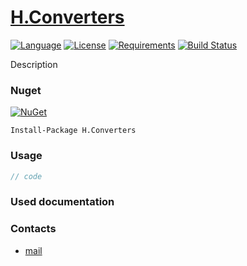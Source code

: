 # [H.Converters](https://github.com/HavenDV/H.Converters/) 

[![Language](https://img.shields.io/badge/language-C%23-blue.svg?style=flat-square)](https://github.com/HavenDV/H.Converters/search?l=C%23&o=desc&s=&type=Code) 
[![License](https://img.shields.io/github/license/HavenDV/H.Converters.svg?label=License&maxAge=86400)](LICENSE.md) 
[![Requirements](https://img.shields.io/badge/Requirements-.NET%20Standard%202.0-blue.svg)](https://github.com/dotnet/standard/blob/master/docs/versions/netstandard2.0.md)
[![Build Status](https://github.com/HavenDV/H.Converters/workflows/.NET/badge.svg?branch=master)](https://github.com/HavenDV/H.Converters/actions?query=workflow%3A%22.NET%22)

Description

### Nuget

[![NuGet](https://img.shields.io/nuget/dt/H.Converters.svg?style=flat-square&label=H.Converters)](https://www.nuget.org/packages/H.Converters/)

```
Install-Package H.Converters
```

### Usage

```cs
// code
```

### Used documentation

### Contacts
* [mail](mailto:havendv@gmail.com)
